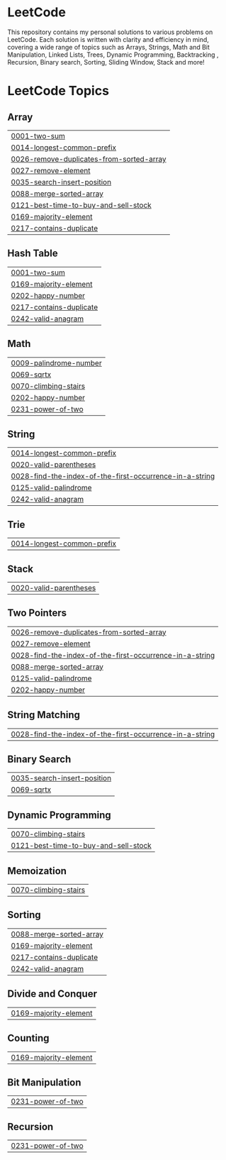 # LeetCode
This repository contains my personal solutions to various problems on LeetCode. Each solution is written with clarity and efficiency in mind, covering a wide range of topics such as Arrays, Strings, Math and Bit Manipulation, Linked Lists, Trees, Dynamic Programming, Backtracking , Recursion, Binary search, Sorting, Sliding Window, Stack and more! 

<!---LeetCode Topics Start-->
# LeetCode Topics
## Array
|  |
| ------- |
| [0001-two-sum](https://github.com/Nikhila-Dhevi-R/LeetCode/tree/master/0001-two-sum) |
| [0014-longest-common-prefix](https://github.com/Nikhila-Dhevi-R/LeetCode/tree/master/0014-longest-common-prefix) |
| [0026-remove-duplicates-from-sorted-array](https://github.com/Nikhila-Dhevi-R/LeetCode/tree/master/0026-remove-duplicates-from-sorted-array) |
| [0027-remove-element](https://github.com/Nikhila-Dhevi-R/LeetCode/tree/master/0027-remove-element) |
| [0035-search-insert-position](https://github.com/Nikhila-Dhevi-R/LeetCode/tree/master/0035-search-insert-position) |
| [0088-merge-sorted-array](https://github.com/Nikhila-Dhevi-R/LeetCode/tree/master/0088-merge-sorted-array) |
| [0121-best-time-to-buy-and-sell-stock](https://github.com/Nikhila-Dhevi-R/LeetCode/tree/master/0121-best-time-to-buy-and-sell-stock) |
| [0169-majority-element](https://github.com/Nikhila-Dhevi-R/LeetCode/tree/master/0169-majority-element) |
| [0217-contains-duplicate](https://github.com/Nikhila-Dhevi-R/LeetCode/tree/master/0217-contains-duplicate) |
## Hash Table
|  |
| ------- |
| [0001-two-sum](https://github.com/Nikhila-Dhevi-R/LeetCode/tree/master/0001-two-sum) |
| [0169-majority-element](https://github.com/Nikhila-Dhevi-R/LeetCode/tree/master/0169-majority-element) |
| [0202-happy-number](https://github.com/Nikhila-Dhevi-R/LeetCode/tree/master/0202-happy-number) |
| [0217-contains-duplicate](https://github.com/Nikhila-Dhevi-R/LeetCode/tree/master/0217-contains-duplicate) |
| [0242-valid-anagram](https://github.com/Nikhila-Dhevi-R/LeetCode/tree/master/0242-valid-anagram) |
## Math
|  |
| ------- |
| [0009-palindrome-number](https://github.com/Nikhila-Dhevi-R/LeetCode/tree/master/0009-palindrome-number) |
| [0069-sqrtx](https://github.com/Nikhila-Dhevi-R/LeetCode/tree/master/0069-sqrtx) |
| [0070-climbing-stairs](https://github.com/Nikhila-Dhevi-R/LeetCode/tree/master/0070-climbing-stairs) |
| [0202-happy-number](https://github.com/Nikhila-Dhevi-R/LeetCode/tree/master/0202-happy-number) |
| [0231-power-of-two](https://github.com/Nikhila-Dhevi-R/LeetCode/tree/master/0231-power-of-two) |
## String
|  |
| ------- |
| [0014-longest-common-prefix](https://github.com/Nikhila-Dhevi-R/LeetCode/tree/master/0014-longest-common-prefix) |
| [0020-valid-parentheses](https://github.com/Nikhila-Dhevi-R/LeetCode/tree/master/0020-valid-parentheses) |
| [0028-find-the-index-of-the-first-occurrence-in-a-string](https://github.com/Nikhila-Dhevi-R/LeetCode/tree/master/0028-find-the-index-of-the-first-occurrence-in-a-string) |
| [0125-valid-palindrome](https://github.com/Nikhila-Dhevi-R/LeetCode/tree/master/0125-valid-palindrome) |
| [0242-valid-anagram](https://github.com/Nikhila-Dhevi-R/LeetCode/tree/master/0242-valid-anagram) |
## Trie
|  |
| ------- |
| [0014-longest-common-prefix](https://github.com/Nikhila-Dhevi-R/LeetCode/tree/master/0014-longest-common-prefix) |
## Stack
|  |
| ------- |
| [0020-valid-parentheses](https://github.com/Nikhila-Dhevi-R/LeetCode/tree/master/0020-valid-parentheses) |
## Two Pointers
|  |
| ------- |
| [0026-remove-duplicates-from-sorted-array](https://github.com/Nikhila-Dhevi-R/LeetCode/tree/master/0026-remove-duplicates-from-sorted-array) |
| [0027-remove-element](https://github.com/Nikhila-Dhevi-R/LeetCode/tree/master/0027-remove-element) |
| [0028-find-the-index-of-the-first-occurrence-in-a-string](https://github.com/Nikhila-Dhevi-R/LeetCode/tree/master/0028-find-the-index-of-the-first-occurrence-in-a-string) |
| [0088-merge-sorted-array](https://github.com/Nikhila-Dhevi-R/LeetCode/tree/master/0088-merge-sorted-array) |
| [0125-valid-palindrome](https://github.com/Nikhila-Dhevi-R/LeetCode/tree/master/0125-valid-palindrome) |
| [0202-happy-number](https://github.com/Nikhila-Dhevi-R/LeetCode/tree/master/0202-happy-number) |
## String Matching
|  |
| ------- |
| [0028-find-the-index-of-the-first-occurrence-in-a-string](https://github.com/Nikhila-Dhevi-R/LeetCode/tree/master/0028-find-the-index-of-the-first-occurrence-in-a-string) |
## Binary Search
|  |
| ------- |
| [0035-search-insert-position](https://github.com/Nikhila-Dhevi-R/LeetCode/tree/master/0035-search-insert-position) |
| [0069-sqrtx](https://github.com/Nikhila-Dhevi-R/LeetCode/tree/master/0069-sqrtx) |
## Dynamic Programming
|  |
| ------- |
| [0070-climbing-stairs](https://github.com/Nikhila-Dhevi-R/LeetCode/tree/master/0070-climbing-stairs) |
| [0121-best-time-to-buy-and-sell-stock](https://github.com/Nikhila-Dhevi-R/LeetCode/tree/master/0121-best-time-to-buy-and-sell-stock) |
## Memoization
|  |
| ------- |
| [0070-climbing-stairs](https://github.com/Nikhila-Dhevi-R/LeetCode/tree/master/0070-climbing-stairs) |
## Sorting
|  |
| ------- |
| [0088-merge-sorted-array](https://github.com/Nikhila-Dhevi-R/LeetCode/tree/master/0088-merge-sorted-array) |
| [0169-majority-element](https://github.com/Nikhila-Dhevi-R/LeetCode/tree/master/0169-majority-element) |
| [0217-contains-duplicate](https://github.com/Nikhila-Dhevi-R/LeetCode/tree/master/0217-contains-duplicate) |
| [0242-valid-anagram](https://github.com/Nikhila-Dhevi-R/LeetCode/tree/master/0242-valid-anagram) |
## Divide and Conquer
|  |
| ------- |
| [0169-majority-element](https://github.com/Nikhila-Dhevi-R/LeetCode/tree/master/0169-majority-element) |
## Counting
|  |
| ------- |
| [0169-majority-element](https://github.com/Nikhila-Dhevi-R/LeetCode/tree/master/0169-majority-element) |
## Bit Manipulation
|  |
| ------- |
| [0231-power-of-two](https://github.com/Nikhila-Dhevi-R/LeetCode/tree/master/0231-power-of-two) |
## Recursion
|  |
| ------- |
| [0231-power-of-two](https://github.com/Nikhila-Dhevi-R/LeetCode/tree/master/0231-power-of-two) |
<!---LeetCode Topics End-->